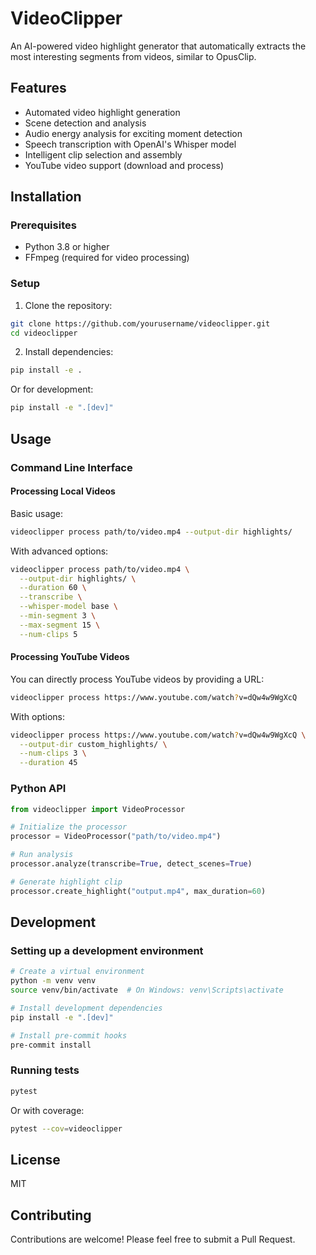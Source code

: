 # VideoClipper

An AI-powered video highlight generator that automatically extracts the most interesting segments from videos, similar to OpusClip.

## Features

- Automated video highlight generation
- Scene detection and analysis
- Audio energy analysis for exciting moment detection
- Speech transcription with OpenAI's Whisper model
- Intelligent clip selection and assembly
- YouTube video support (download and process)

## Installation

### Prerequisites

- Python 3.8 or higher
- FFmpeg (required for video processing)

### Setup

1. Clone the repository:
```bash
git clone https://github.com/yourusername/videoclipper.git
cd videoclipper
```

2. Install dependencies:
```bash
pip install -e .
```

Or for development:
```bash
pip install -e ".[dev]"
```

## Usage

### Command Line Interface

#### Processing Local Videos

Basic usage:

```bash
videoclipper process path/to/video.mp4 --output-dir highlights/
```

With advanced options:

```bash
videoclipper process path/to/video.mp4 \
  --output-dir highlights/ \
  --duration 60 \
  --transcribe \
  --whisper-model base \
  --min-segment 3 \
  --max-segment 15 \
  --num-clips 5
```

#### Processing YouTube Videos

You can directly process YouTube videos by providing a URL:

```bash
videoclipper process https://www.youtube.com/watch?v=dQw4w9WgXcQ
```

With options:

```bash
videoclipper process https://www.youtube.com/watch?v=dQw4w9WgXcQ \
  --output-dir custom_highlights/ \
  --num-clips 3 \
  --duration 45
```

### Python API

```python
from videoclipper import VideoProcessor

# Initialize the processor
processor = VideoProcessor("path/to/video.mp4")

# Run analysis
processor.analyze(transcribe=True, detect_scenes=True)

# Generate highlight clip
processor.create_highlight("output.mp4", max_duration=60)
```

## Development

### Setting up a development environment

```bash
# Create a virtual environment
python -m venv venv
source venv/bin/activate  # On Windows: venv\Scripts\activate

# Install development dependencies
pip install -e ".[dev]"

# Install pre-commit hooks
pre-commit install
```

### Running tests

```bash
pytest
```

Or with coverage:

```bash
pytest --cov=videoclipper
```

## License

MIT

## Contributing

Contributions are welcome! Please feel free to submit a Pull Request.